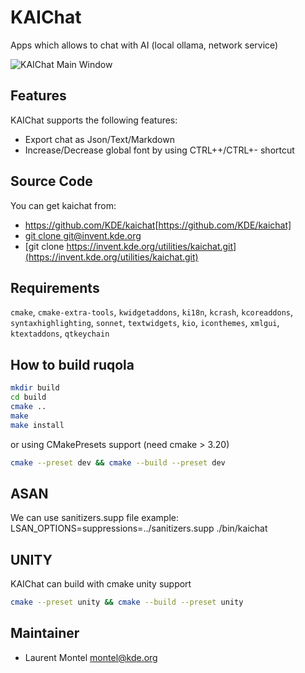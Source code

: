 # KAIChat

Apps which allows to chat with AI (local ollama, network service)

![KAIChat Main Window](https://cdn.kde.org/screenshots/kaichat/kaichat.png)

## Features

KAIChat supports the following features:

- Export chat as Json/Text/Markdown
- Increase/Decrease global font by using CTRL++/CTRL+- shortcut

## Source Code

You can get kaichat from:

- <https://github.com/KDE/kaichat>[https://github.com/KDE/kaichat]
- [git clone git@invent.kde.org](git@invent.kde.org:utilities/kaichat.git)
- [git clone https://invent.kde.org/utilities/kaichat.git](https://invent.kde.org/utilities/kaichat.git)

## Requirements

`cmake`, `cmake-extra-tools`,
`kwidgetaddons`, `ki18n`, `kcrash`, `kcoreaddons`, `syntaxhighlighting`, `sonnet`,
`textwidgets`, `kio`, `iconthemes`, `xmlgui`, `ktextaddons`, `qtkeychain`

## How to build ruqola

````bash
mkdir build
cd build
cmake ..
make
make install
````

or using CMakePresets support (need cmake > 3.20)

````bash
cmake --preset dev && cmake --build --preset dev
````

## ASAN

We can use sanitizers.supp file
example: LSAN_OPTIONS=suppressions=../sanitizers.supp ./bin/kaichat

## UNITY

KAIChat can build with cmake unity support

````bash
cmake --preset unity && cmake --build --preset unity
````

## Maintainer

- Laurent Montel <montel@kde.org>
